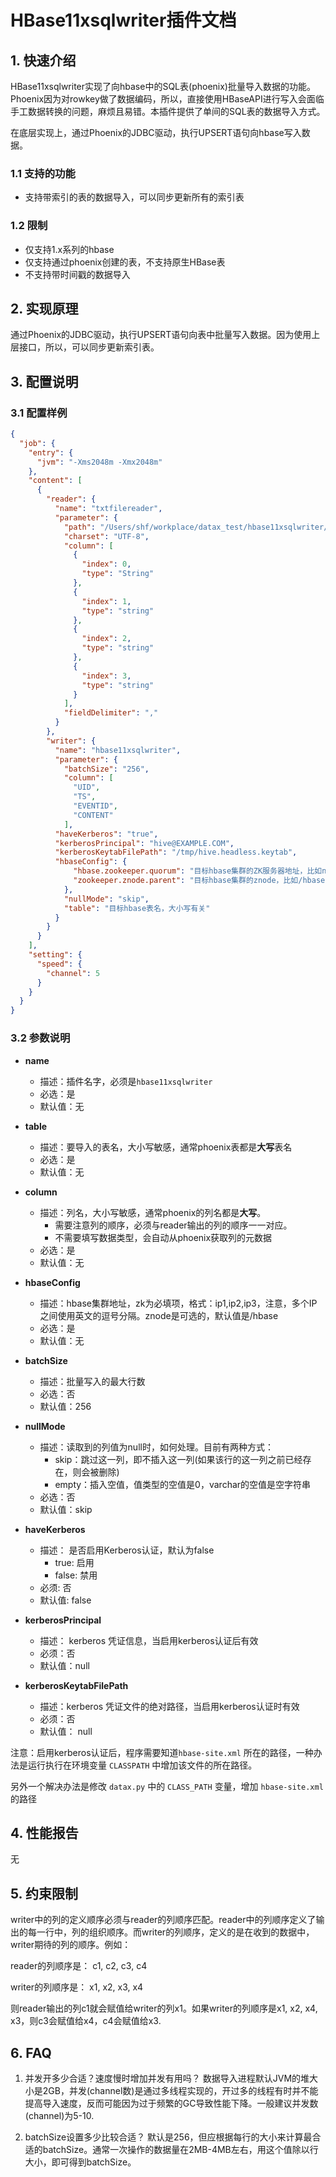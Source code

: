 # HBase11xsqlwriter插件文档

## 1. 快速介绍

HBase11xsqlwriter实现了向hbase中的SQL表(phoenix)批量导入数据的功能。Phoenix因为对rowkey做了数据编码，所以，直接使用HBaseAPI进行写入会面临手工数据转换的问题，麻烦且易错。本插件提供了单间的SQL表的数据导入方式。

在底层实现上，通过Phoenix的JDBC驱动，执行UPSERT语句向hbase写入数据。

### 1.1 支持的功能

* 支持带索引的表的数据导入，可以同步更新所有的索引表

### 1.2 限制

* 仅支持1.x系列的hbase
* 仅支持通过phoenix创建的表，不支持原生HBase表
* 不支持带时间戳的数据导入

## 2. 实现原理

通过Phoenix的JDBC驱动，执行UPSERT语句向表中批量写入数据。因为使用上层接口，所以，可以同步更新索引表。

## 3. 配置说明

### 3.1 配置样例

```json
{
  "job": {
    "entry": {
      "jvm": "-Xms2048m -Xmx2048m"
    },
    "content": [
      {
        "reader": {
          "name": "txtfilereader",
          "parameter": {
            "path": "/Users/shf/workplace/datax_test/hbase11xsqlwriter/txt/normal.txt",
            "charset": "UTF-8",
            "column": [
              {
                "index": 0,
                "type": "String"
              },
              {
                "index": 1,
                "type": "string"
              },
              {
                "index": 2,
                "type": "string"
              },
              {
                "index": 3,
                "type": "string"
              }
            ],
            "fieldDelimiter": ","
          }
        },
        "writer": {
          "name": "hbase11xsqlwriter",
          "parameter": {
            "batchSize": "256",
            "column": [
              "UID",
              "TS",
              "EVENTID",
              "CONTENT"
            ],
          "haveKerberos": "true",
          "kerberosPrincipal": "hive@EXAMPLE.COM",
          "kerberosKeytabFilePath": "/tmp/hive.headless.keytab",
          "hbaseConfig": {
              "hbase.zookeeper.quorum": "目标hbase集群的ZK服务器地址，比如node1,node2,node3，端口目前硬编码为2181",
              "zookeeper.znode.parent": "目标hbase集群的znode，比如/hbase，安全模式下一般是/hbase-secure"
            },
            "nullMode": "skip",
            "table": "目标hbase表名，大小写有关"
          }
        }
      }
    ],
    "setting": {
      "speed": {
        "channel": 5
      }
    }
  }
}
```

### 3.2 参数说明

* **name**
   * 描述：插件名字，必须是`hbase11xsqlwriter`
   * 必选：是
   * 默认值：无

* **table**
   * 描述：要导入的表名，大小写敏感，通常phoenix表都是**大写**表名
   * 必选：是
   * 默认值：无

* **column**
   * 描述：列名，大小写敏感，通常phoenix的列名都是**大写**。
       * 需要注意列的顺序，必须与reader输出的列的顺序一一对应。
       * 不需要填写数据类型，会自动从phoenix获取列的元数据
   * 必选：是
   * 默认值：无

* **hbaseConfig**
   * 描述：hbase集群地址，zk为必填项，格式：ip1,ip2,ip3，注意，多个IP之间使用英文的逗号分隔。znode是可选的，默认值是/hbase
   * 必选：是
   * 默认值：无

* **batchSize**
   * 描述：批量写入的最大行数
   * 必选：否
   * 默认值：256

* **nullMode**

   * 描述：读取到的列值为null时，如何处理。目前有两种方式：
      * skip：跳过这一列，即不插入这一列(如果该行的这一列之前已经存在，则会被删除)
      * empty：插入空值，值类型的空值是0，varchar的空值是空字符串
   * 必选：否
   * 默认值：skip

* **haveKerberos**
  * 描述： 是否启用Kerberos认证，默认为false
    * true: 启用
    * false: 禁用
  * 必须: 否
  * 默认值: false
  
* **kerberosPrincipal**
  * 描述： kerberos 凭证信息，当启用kerberos认证后有效
  * 必须：否
  * 默认值：null

* **kerberosKeytabFilePath**
  * 描述：kerberos 凭证文件的绝对路径，当启用kerberos认证时有效
  * 必须：否
  * 默认值： null

注意：启用kerberos认证后，程序需要知道`hbase-site.xml` 所在的路径，一种办法是运行执行在环境变量 `CLASSPATH` 中增加该文件的所在路径。

另外一个解决办法是修改 `datax.py` 中的 `CLASS_PATH` 变量，增加 `hbase-site.xml` 的路径

## 4. 性能报告

无

## 5. 约束限制

writer中的列的定义顺序必须与reader的列顺序匹配。reader中的列顺序定义了输出的每一行中，列的组织顺序。而writer的列顺序，定义的是在收到的数据中，writer期待的列的顺序。例如：

reader的列顺序是： c1, c2, c3, c4

writer的列顺序是： x1, x2, x3, x4

则reader输出的列c1就会赋值给writer的列x1。如果writer的列顺序是x1, x2, x4, x3，则c3会赋值给x4，c4会赋值给x3.

## 6. FAQ

1. 并发开多少合适？速度慢时增加并发有用吗？
   数据导入进程默认JVM的堆大小是2GB，并发(channel数)是通过多线程实现的，开过多的线程有时并不能提高导入速度，反而可能因为过于频繁的GC导致性能下降。一般建议并发数(channel)为5-10.

2. batchSize设置多少比较合适？
默认是256，但应根据每行的大小来计算最合适的batchSize。通常一次操作的数据量在2MB-4MB左右，用这个值除以行大小，即可得到batchSize。


